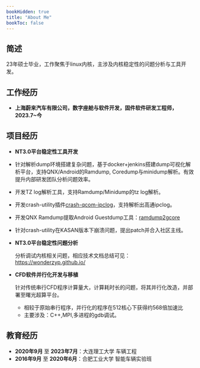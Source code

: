 ```yaml
---
bookHidden: true
title: "About Me"
bookToc: false
---
```


## 简述
23年硕士毕业，工作聚焦于linux内核，主涉及内核稳定性的问题分析与工具开发。

## 工作经历

- **上海蔚来汽车有限公司，数字座舱与软件开发，固件软件研发工程师，2023.7~今**

## 项目经历

- **NT3.0平台稳定性工具开发**

- 针对解析dump环境搭建复杂问题，基于docker+jenkins搭建dump可视化解析平台，支持QNX/Android的Ramdump, Coredump与minidump解析。有效提升内部研发团队分析问题效率。
- 开发TZ log解析工具，支持Ramdump/Minidump的tz log解析。
- 开发crash-utility插件[crash-qcom-ipclog](https://github.com/wonderzyp/crash-qcom-ipclog)，支持解析出高通ipclog。
- 开发QNX Ramdump提取Android Guestdump工具：[ramdump2gcore](https://github.com/wonderzyp/ramdump2gcore)
- 针对crash-utility在KASAN版本下崩溃问题，提出patch并合入社区主线。

- **NT3.0平台稳定性问题分析**

    分析调试内核相关问题，相应技术文档总结可见：https://wonderzyp.github.io/

- **CFD软件并行化开发与移植**

    针对传统串行CFD程序计算量大，计算耗时长的问题，将其并行化改造，并部署至曙光超算平台。
    - 相较于原始串行程序，并行化的程序在512核心下获得约568倍加速比
    - 主要涉及：C++,MPI,多进程的gdb调试。

## 教育经历
- **2020年9月** 至 **2023年7月**：大连理工大学 车辆工程
- **2016年9月** 至 **2020年6月**：合肥工业大学 智能车辆实验班